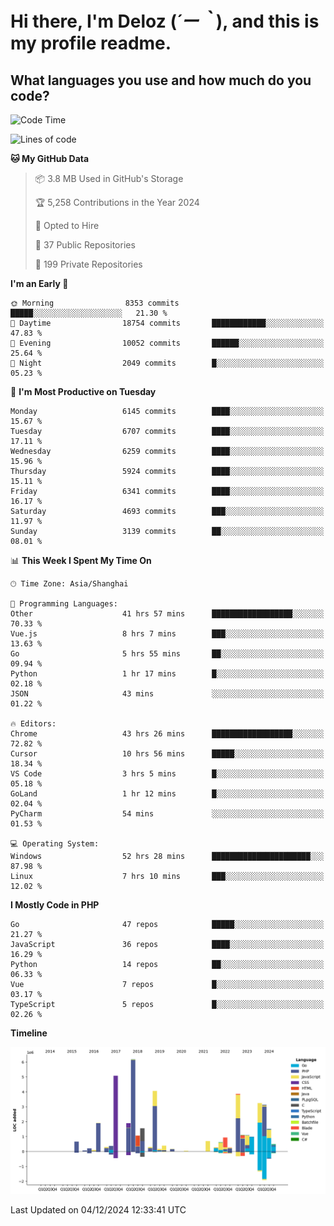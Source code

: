 # **Hi there, I'm Deloz (*´ー｀*), and this is my profile readme.**

## **What languages you use and how much do you code?**

<!--START_SECTION:waka-->
![Code Time](http://img.shields.io/badge/Code%20Time-5%2C201%20hrs%2038%20mins-blue)

![Lines of code](https://img.shields.io/badge/From%20Hello%20World%20I%27ve%20Written-42.6%20million%20lines%20of%20code-blue)

**🐱 My GitHub Data** 

> 📦 3.8 MB Used in GitHub's Storage 
 > 
> 🏆 5,258 Contributions in the Year 2024
 > 
> 💼 Opted to Hire
 > 
> 📜 37 Public Repositories 
 > 
> 🔑 199 Private Repositories 
 > 
**I'm an Early 🐤** 

```text
🌞 Morning                8353 commits        █████░░░░░░░░░░░░░░░░░░░░   21.30 % 
🌆 Daytime                18754 commits       ████████████░░░░░░░░░░░░░   47.83 % 
🌃 Evening                10052 commits       ██████░░░░░░░░░░░░░░░░░░░   25.64 % 
🌙 Night                  2049 commits        █░░░░░░░░░░░░░░░░░░░░░░░░   05.23 % 
```
📅 **I'm Most Productive on Tuesday** 

```text
Monday                   6145 commits        ████░░░░░░░░░░░░░░░░░░░░░   15.67 % 
Tuesday                  6707 commits        ████░░░░░░░░░░░░░░░░░░░░░   17.11 % 
Wednesday                6259 commits        ████░░░░░░░░░░░░░░░░░░░░░   15.96 % 
Thursday                 5924 commits        ████░░░░░░░░░░░░░░░░░░░░░   15.11 % 
Friday                   6341 commits        ████░░░░░░░░░░░░░░░░░░░░░   16.17 % 
Saturday                 4693 commits        ███░░░░░░░░░░░░░░░░░░░░░░   11.97 % 
Sunday                   3139 commits        ██░░░░░░░░░░░░░░░░░░░░░░░   08.01 % 
```


📊 **This Week I Spent My Time On** 

```text
🕑︎ Time Zone: Asia/Shanghai

💬 Programming Languages: 
Other                    41 hrs 57 mins      ██████████████████░░░░░░░   70.33 % 
Vue.js                   8 hrs 7 mins        ███░░░░░░░░░░░░░░░░░░░░░░   13.63 % 
Go                       5 hrs 55 mins       ██░░░░░░░░░░░░░░░░░░░░░░░   09.94 % 
Python                   1 hr 17 mins        █░░░░░░░░░░░░░░░░░░░░░░░░   02.18 % 
JSON                     43 mins             ░░░░░░░░░░░░░░░░░░░░░░░░░   01.22 % 

🔥 Editors: 
Chrome                   43 hrs 26 mins      ██████████████████░░░░░░░   72.82 % 
Cursor                   10 hrs 56 mins      █████░░░░░░░░░░░░░░░░░░░░   18.34 % 
VS Code                  3 hrs 5 mins        █░░░░░░░░░░░░░░░░░░░░░░░░   05.18 % 
GoLand                   1 hr 12 mins        █░░░░░░░░░░░░░░░░░░░░░░░░   02.04 % 
PyCharm                  54 mins             ░░░░░░░░░░░░░░░░░░░░░░░░░   01.53 % 

💻 Operating System: 
Windows                  52 hrs 28 mins      ██████████████████████░░░   87.98 % 
Linux                    7 hrs 10 mins       ███░░░░░░░░░░░░░░░░░░░░░░   12.02 % 
```

**I Mostly Code in PHP** 

```text
Go                       47 repos            █████░░░░░░░░░░░░░░░░░░░░   21.27 % 
JavaScript               36 repos            ████░░░░░░░░░░░░░░░░░░░░░   16.29 % 
Python                   14 repos            ██░░░░░░░░░░░░░░░░░░░░░░░   06.33 % 
Vue                      7 repos             █░░░░░░░░░░░░░░░░░░░░░░░░   03.17 % 
TypeScript               5 repos             █░░░░░░░░░░░░░░░░░░░░░░░░   02.26 % 
```



**Timeline**

![Lines of Code chart](https://raw.githubusercontent.com/deloz/deloz/main/assets/bar_graph.png)


 Last Updated on 04/12/2024 12:33:41 UTC
<!--END_SECTION:waka-->
